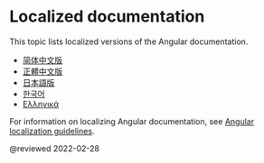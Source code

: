 # Localized documentation

This topic lists localized versions of the Angular documentation.

* [简体中文版](https://angular.cn) <!-- 简体中文版 -->
* [正體中文版](https://angular.tw) <!-- 正體中文版 -->
* [日本語版](https://angular.jp) <!-- 日本語版 -->
* [한국어](https://angular.kr) <!-- 한국어 -->
* [Ελληνικά](https://angular-gr.web.app) <!-- Ελληνικά -->

For information on localizing Angular documentation, see [Angular localization guidelines](guide/localizing-angular).

<!-- links -->

<!-- external links -->

<!-- end links -->

@reviewed 2022-02-28
